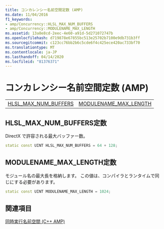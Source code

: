 ```yaml
---
title: コンカレンシー名前空間定数 (AMP)
ms.date: 11/04/2016
f1_keywords:
- amp/Concurrency::HLSL_MAX_NUM_BUFFERS
- amp/Concurrency::MODULENAME_MAX_LENGTH
ms.assetid: 13a8e8cd-2eec-4e60-a91d-5d271072747b
ms.openlocfilehash: d719878e67855bc513e25702b7100e9db731b3ff
ms.sourcegitcommit: c123cc76bb2b6c5cde6f4c425ece420ac733bf70
ms.translationtype: MT
ms.contentlocale: ja-JP
ms.lasthandoff: 04/14/2020
ms.locfileid: "81376371"
---
```

# <a name="concurrency-namespace-constants-amp"></a>コンカレンシー名前空間定数 (AMP)

|||
|-|-|
|[HLSL_MAX_NUM_BUFFERS](#hlsl_max_num_buffers)|[MODULENAME_MAX_LENGTH](#modulename_max_length)|

## <a name="hlsl_max_num_buffers-constant"></a><a name="hlsl_max_num_buffers"></a>HLSL_MAX_NUM_BUFFERS定数

DirectX で許容される最大バッファー数。

```cpp
static const UINT HLSL_MAX_NUM_BUFFERS = 64 + 128;
```

## <a name="modulename_max_length-constant"></a><a name="modulename_max_length"></a>MODULENAME_MAX_LENGTH定数

モジュール名の最大長を格納します。 この値は、コンパイラとランタイムで同じにする必要があります。

```cpp
static const UINT MODULENAME_MAX_LENGTH = 1024;
```

## <a name="see-also"></a>関連項目

[同時実行名前空間 (C++ AMP)](concurrency-namespace-cpp-amp.md)
